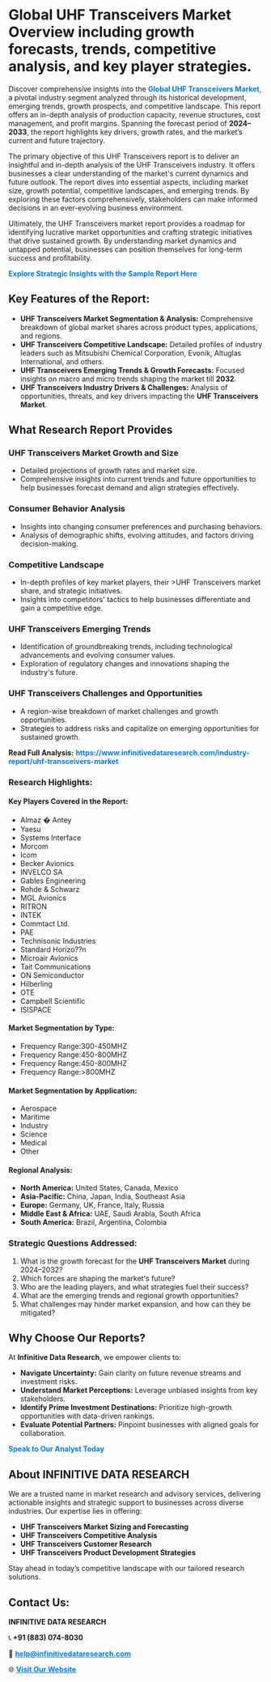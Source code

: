 <h1>Global UHF Transceivers Market Overview including growth forecasts, trends, competitive analysis, and key player strategies.</h1>
<p>
Discover comprehensive insights into the 
<a href="https://www.infinitivedataresearch.com/industry-report/uhf-transceivers-market" rel="dofollow" style="color: #007BFF; text-decoration: none;"><strong>Global UHF Transceivers Market</strong></a>, a pivotal industry segment analyzed through its historical development, emerging trends, growth prospects, and competitive landscape. This report offers an in-depth analysis of production capacity, revenue structures, cost management, and profit margins. Spanning the forecast period of <strong>2024–2033</strong>, the report highlights key drivers, growth rates, and the market’s current and future trajectory.
</p>
<p>
The primary objective of this UHF Transceivers report is to deliver an insightful and in-depth analysis of the UHF Transceivers industry. It offers businesses a clear understanding of the market's current dynamics and future outlook. The report dives into essential aspects, including market size, growth potential, competitive landscapes, and emerging trends. By exploring these factors comprehensively, stakeholders can make informed decisions in an ever-evolving business environment.
</p>
<p>
Ultimately, the UHF Transceivers market report provides a roadmap for identifying lucrative market opportunities and crafting strategic initiatives that drive sustained growth. By understanding market dynamics and untapped potential, businesses can position themselves for long-term success and profitability.
</p>
<p>
<a href="https://www.infinitivedataresearch.com/request-sample/reportId=107181" style="color: #007BFF; text-decoration: none;"><strong>Explore Strategic Insights with the Sample Report Here</strong></a>
</p>

<h2>Key Features of the Report:</h2>
<ul>
<li><strong>UHF Transceivers Market Segmentation & Analysis:</strong> Comprehensive breakdown of global market shares across product types, applications, and regions.</li>
<li><strong>UHF Transceivers Competitive Landscape:</strong> Detailed profiles of industry leaders such as Mitsubishi Chemical Corporation, Evonik, Altuglas International, and others.</li>
<li><strong>UHF Transceivers Emerging Trends & Growth Forecasts:</strong> Focused insights on macro and micro trends shaping the market till <strong>2032</strong>.</li>
<li><strong>UHF Transceivers Industry Drivers & Challenges:</strong> Analysis of opportunities, threats, and key drivers impacting the <strong>UHF Transceivers Market</strong>.</li>
</ul>

<h2>What Research Report Provides</h2>
<h3>UHF Transceivers Market Growth and Size</h3>
<ul>
<li>Detailed projections of growth rates and market size.</li>
<li>Comprehensive insights into current trends and future opportunities to help businesses forecast demand and align strategies effectively.</li>
</ul>

<h3>Consumer Behavior Analysis</h3>
<ul>
<li>Insights into changing consumer preferences and purchasing behaviors.</li>
<li>Analysis of demographic shifts, evolving attitudes, and factors driving decision-making.</li>
</ul>

<h3>Competitive Landscape</h3>
<ul>
<li>In-depth profiles of key market players, their >UHF Transceivers market share, and strategic initiatives.</li>
<li>Insights into competitors' tactics to help businesses differentiate and gain a competitive edge.</li>
</ul>

<h3>UHF Transceivers Emerging Trends</h3>
<ul>
<li>Identification of groundbreaking trends, including technological advancements and evolving consumer values.</li>
<li>Exploration of regulatory changes and innovations shaping the industry's future.</li>
</ul>

<h3>UHF Transceivers Challenges and Opportunities</h3>
<ul>
<li>A region-wise breakdown of market challenges and growth opportunities.</li>
<li>Strategies to address risks and capitalize on emerging opportunities for sustained growth.</li>
</ul>
<p><strong>Read Full Analysis:</strong> <a href="https://www.infinitivedataresearch.com/industry-report/uhf-transceivers-market" rel="dofollow" style="color: #007BFF; text-decoration: none;"><strong>https://www.infinitivedataresearch.com/industry-report/uhf-transceivers-market</strong></a></p>
<h3>Research Highlights:</h3>
<h4>Key Players Covered in the Report:</h4>
<ul><li>Almaz � Antey</li><li>Yaesu</li><li>Systems Interface</li><li>Morcom</li><li>Icom</li><li>Becker Avionics</li><li>INVELCO SA</li><li>Gables Engineering</li><li>Rohde &amp; Schwarz</li><li>MGL Avionics</li><li>RITRON</li><li>INTEK</li><li>Commtact Ltd.</li><li>PAE</li><li>Technisonic Industries</li><li>Standard Horizo??n</li><li>Microair Avionics</li><li>Tait Communications</li><li>ON Semiconductor</li><li>Hilberling</li><li>OTE</li><li>Campbell Scientific</li><li>ISISPACE</li></ul>
<h4>Market Segmentation by Type:</h4>
<ul><li>Frequency Range:300-450MHZ</li><li>Frequency Range:450-800MHZ</li><li>Frequency Range:450-800MHZ</li><li>Frequency Range:&gt;800MHZ</li></ul>
<h4>Market Segmentation by Application:</h4>
<ul><li>Aerospace</li><li>Maritime</li><li>Industry</li><li>Science</li><li>Medical</li><li>Other</li></ul>

<h4>Regional Analysis:</h4>
<ul>
<li><strong>North America:</strong> United States, Canada, Mexico</li>
<li><strong>Asia-Pacific:</strong> China, Japan, India, Southeast Asia</li>
<li><strong>Europe:</strong> Germany, UK, France, Italy, Russia</li>
<li><strong>Middle East & Africa:</strong> UAE, Saudi Arabia, South Africa</li>
<li><strong>South America:</strong> Brazil, Argentina, Colombia</li>
</ul>

<h3>Strategic Questions Addressed:</h3>
<ol>
<li>What is the growth forecast for the <strong>UHF Transceivers Market</strong> during 2024–2032?</li>
<li>Which forces are shaping the market's future?</li>
<li>Who are the leading players, and what strategies fuel their success?</li>
<li>What are the emerging trends and regional growth opportunities?</li>
<li>What challenges may hinder market expansion, and how can they be mitigated?</li>
</ol>

<h2>Why Choose Our Reports?</h2>
<p>At <strong>Infinitive Data Research</strong>, we empower clients to:</p>
<ul>
<li><strong>Navigate Uncertainty:</strong> Gain clarity on future revenue streams and investment risks.</li>
<li><strong>Understand Market Perceptions:</strong> Leverage unbiased insights from key stakeholders.</li>
<li><strong>Identify Prime Investment Destinations:</strong> Prioritize high-growth opportunities with data-driven rankings.</li>
<li><strong>Evaluate Potential Partners:</strong> Pinpoint businesses with aligned goals for collaboration.</li>
</ul>
<p><a href="https://www.infinitivedataresearch.com/industry-report/uhf-transceivers-market" rel="dofollow" style="color: #007BFF; text-decoration: none;"><strong>Speak to Our Analyst Today</strong></a></p>

<h2>About INFINITIVE DATA RESEARCH</h2>
<p>We are a trusted name in market research and advisory services, delivering actionable insights and strategic support to businesses across diverse industries. Our expertise lies in offering:</p>
<ul>
<li><strong>UHF Transceivers Market Sizing and Forecasting</strong></li>
<li><strong>UHF Transceivers Competitive Analysis</strong></li>
<li><strong>UHF Transceivers Customer Research</strong></li>
<li><strong>UHF Transceivers Product Development Strategies</strong></li>
</ul>
<p>Stay ahead in today’s competitive landscape with our tailored research solutions.</p>

<h2>Contact Us:</h2>
<p><strong>INFINITIVE DATA RESEARCH</strong></p>
<p>📞 <strong>+91 (883) 074-8030</strong></p>
<p>📧 <strong><a href="mailto:help@infinitivedataresearch.com" style="color: #007BFF;">help@infinitivedataresearch.com</a></strong></p>
<p>🌐 <strong><a href="https://www.infinitivedataresearch.com" rel="dofollow" style="color: #007BFF;">Visit Our Website</a></strong></p>